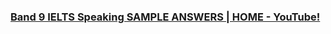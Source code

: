 ### [Band 9 IELTS Speaking SAMPLE ANSWERS | HOME - YouTube!](https://github.com/zulfiqaralimir/IELTS/assets/68346772/476fc275-a1ac-4a76-8062-b7ed976269c2](https://www.youtube.com/watch?v=W9MdwFZb2g8))

